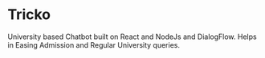 # Tricko
University based Chatbot built on React and NodeJs and DialogFlow. Helps in Easing Admission and Regular University queries.
